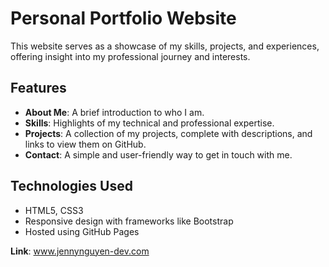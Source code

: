 # Personal Portfolio Website

This website serves as a showcase of my skills, projects, and experiences, offering insight into my professional journey and interests.

## Features
- **About Me**: A brief introduction to who I am.
- **Skills**: Highlights of my technical and professional expertise.
- **Projects**: A collection of my projects, complete with descriptions, and links to view them on GitHub.
- **Contact**: A simple and user-friendly way to get in touch with me.

## Technologies Used
- HTML5, CSS3
- Responsive design with frameworks like Bootstrap
- Hosted using GitHub Pages

**Link**: www.jennynguyen-dev.com
